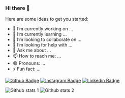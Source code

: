 ### Hi there 👋

Here are some ideas to get you started:

- 🔭 I’m currently working on ...
- 🌱 I’m currently learning ...
- 👯 I’m looking to collaborate on ...
- 🤔 I’m looking for help with ...
- 💬 Ask me about ...
- 📫 How to reach me: ...
- 😄 Pronouns: ...
- ⚡ Fun fact: ...

[![Github Badge](https://img.shields.io/badge/-Github-000?style=quare&labelColor=000&logo=Github&logoColor=white&link=link)](link) 
[![Instagram Badge](	https://img.shields.io/badge/Instagram-E4405F?style=for-the-badge&logo=instagram&logoColor=white&link=link)](https://www.instagram.com/yazilimdakal/) 
[![Linkedin Badge](https://img.shields.io/badge/LinkedIn-0077B5?style=for-the-badge&logo=linkedin&logoColor=white&link=link)](https://www.linkedin.com/in/burak-emre-g%C3%BCnde%C5%9F-567a5b19a/)

![Github stats 1](https://github-readme-stats.vercel.app/api?username=burakemregundes&show_icons=true&theme=gradient) 
![Github stats 2](https://github-readme-stats.vercel.app/api?username=burakemregundes&show_icons=true&theme=radical)
